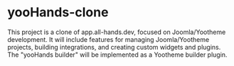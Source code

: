 # yooHands-clone

This project is a clone of app.all-hands.dev, focused on Joomla/Yootheme development.  It will include features for managing Joomla/Yootheme projects, building integrations, and creating custom widgets and plugins.  The "yooHands builder" will be implemented as a Yootheme builder plugin.